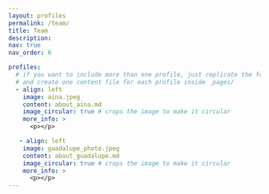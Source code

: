 ```yaml
---
layout: profiles
permalink: /team/
title: Team
description: 
nav: true
nav_order: 6

profiles:
  # if you want to include more than one profile, just replicate the following block
  # and create one content file for each profile inside _pages/
  - align: left
    image: aina.jpeg
    content: about_aina.md
    image_circular: true # crops the image to make it circular
    more_info: >
      <p></p>

   - align: left
    image: guadalupe_photo.jpeg
    content: about_guadalupe.md
    image_circular: true # crops the image to make it circular
    more_info: >
      <p></p>
---
```


